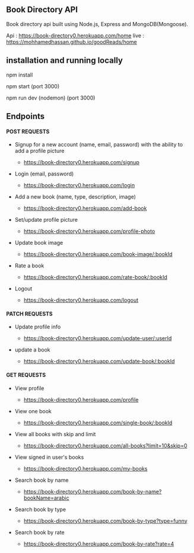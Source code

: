 <h2>Book Directory API</h2>

Book directory api built using Node.js, Express and MongoDB(Mongoose).

Api : https://book-directory0.herokuapp.com/home
live : https://mohhamedhassan.github.io/goodReads/home

<h2>installation and running locally</h2>

npm install

npm start (port 3000)

npm run dev (nodemon) (port 3000)

<h2>Endpoints</h2>

<h4>POST REQUESTS</h4>

- Signup for a new account (name, email, password) with the ability to add a profile picture
  - https://book-directory0.herokuapp.com/signup

- Login (email, password)
  - https://book-directory0.herokuapp.com/login

- Add a new book (name, type, description, image)
  - https://book-directory0.herokuapp.com/add-book

- Set/update profile picture
  - https://book-directory0.herokuapp.com/profile-photo

- Update book image
  - https://book-directory0.herokuapp.com/book-image/:bookId

- Rate a book
  - https://book-directory0.herokuapp.com/rate-book/:bookId

- Logout
  - https://book-directory0.herokuapp.com/logout

<h4>PATCH REQUESTS</h4>

- Update profile info
  - https://book-directory0.herokuapp.com/update-user/:userId

- update a book
  - https://book-directory0.herokuapp.com/update-book/:bookId

<h4>GET REQUESTS</h4>

- View profile
  - https://book-directory0.herokuapp.com/profile

- View one book
  - https://book-directory0.herokuapp.com/single-book/:bookId

- View all books with skip and limit
  - https://book-directory0.herokuapp.com/all-books?limit=10&skip=0

- View signed in user's books
  - https://book-directory0.herokuapp.com/my-books

- Search book by name
  - https://book-directory0.herokuapp.com/book-by-name?bookName=arabic

- Search book by type
  - https://book-directory0.herokuapp.com/book-by-type?type=funny

- Search book by rate
  - https://book-directory0.herokuapp.com/book-by-rate?rate=4
